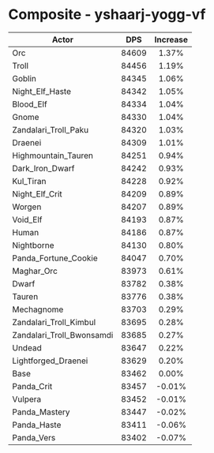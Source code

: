 # Composite - yshaarj-yogg-vf
| Actor | DPS | Increase |
|---|:---:|:---:|
|Orc|84609|1.37%|
|Troll|84456|1.19%|
|Goblin|84345|1.06%|
|Night_Elf_Haste|84342|1.05%|
|Blood_Elf|84334|1.04%|
|Gnome|84330|1.04%|
|Zandalari_Troll_Paku|84320|1.03%|
|Draenei|84309|1.01%|
|Highmountain_Tauren|84251|0.94%|
|Dark_Iron_Dwarf|84242|0.93%|
|Kul_Tiran|84228|0.92%|
|Night_Elf_Crit|84209|0.89%|
|Worgen|84207|0.89%|
|Void_Elf|84193|0.87%|
|Human|84186|0.87%|
|Nightborne|84130|0.80%|
|Panda_Fortune_Cookie|84047|0.70%|
|Maghar_Orc|83973|0.61%|
|Dwarf|83782|0.38%|
|Tauren|83776|0.38%|
|Mechagnome|83703|0.29%|
|Zandalari_Troll_Kimbul|83695|0.28%|
|Zandalari_Troll_Bwonsamdi|83685|0.27%|
|Undead|83647|0.22%|
|Lightforged_Draenei|83629|0.20%|
|Base|83462|0.00%|
|Panda_Crit|83457|-0.01%|
|Vulpera|83452|-0.01%|
|Panda_Mastery|83447|-0.02%|
|Panda_Haste|83411|-0.06%|
|Panda_Vers|83402|-0.07%|
